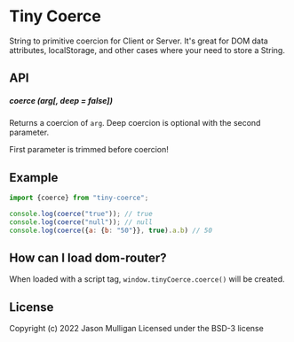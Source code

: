 # Tiny Coerce

String to primitive coercion for Client or Server. It's great for DOM data attributes, localStorage,
and other cases where your need to store a String.

## API
##### coerce (arg[, deep = false])
Returns a coercion of `arg`. Deep coercion is optional with the second parameter.

First parameter is trimmed before coercion!

## Example
```javascript
import {coerce} from "tiny-coerce";

console.log(coerce("true")); // true
console.log(coerce("null")); // null
console.log(coerce({a: {b: "50"}}, true).a.b) // 50
```

## How can I load dom-router?
When loaded with a script tag, `window.tinyCoerce.coerce()` will be created.

## License
Copyright (c) 2022 Jason Mulligan
Licensed under the BSD-3 license
